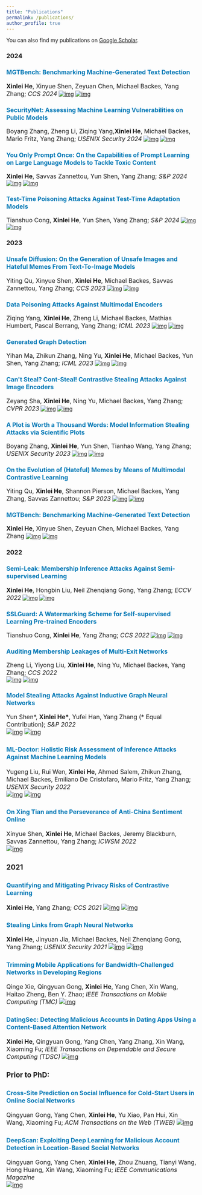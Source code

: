 ```yaml
---
title: "Publications"
permalink: /publications/
author_profile: true
---
```



You can also find my publications on [Google Scholar](https://scholar.google.com/citations?user=6hZNEtoAAAAJ).




### 2024

### <font size="3"><span style="color:rgb(0, 119, 181)">MGTBench: Benchmarking Machine-Generated Text Detection</span></font>  
<font size="3"><b>Xinlei He</b>, Xinyue Shen, Zeyuan Chen, Michael Backes, Yang Zhang; <i>CCS 2024</i></font>
[![img](https://img.shields.io/badge/paper-fac205)](https://arxiv.org/abs/2303.14822) 
[![img](https://img.shields.io/badge/code-fac205)](https://github.com/xinleihe/MGTBench)

### <font size="3"><span style="color:rgb(0, 119, 181)">SecurityNet: Assessing Machine Learning Vulnerabilities on Public Models</span></font>  
<font size="3">Boyang Zhang, Zheng Li, Ziqing Yang,<b>Xinlei He</b>, Michael Backes, Mario Fritz, Yang Zhang; <i>USENIX Security 2024</i></font>
[![img](https://img.shields.io/badge/paper-fac205)](https://arxiv.org/abs/2310.12665) 
[![img](https://img.shields.io/badge/code-fac205)](https://github.com/SecurityNet-Research/SecurityNet)

### <font size="3"><span style="color:rgb(0, 119, 181)">You Only Prompt Once: On the Capabilities of Prompt Learning on Large Language Models to Tackle Toxic Content</span></font>  
<font size="3"><b>Xinlei He</b>, Savvas Zannettou, Yun Shen, Yang Zhang; <i>S&P 2024</i></font>
[![img](https://img.shields.io/badge/paper-fac205)](https://arxiv.org/abs/2308.05596)
[![img](https://img.shields.io/badge/code-fac205)](https://github.com/xinleihe/toxic-promp)

### <font size="3"><span style="color:rgb(0, 119, 181)">Test-Time Poisoning Attacks Against Test-Time Adaptation Models</span></font>  
<font size="3">Tianshuo Cong, <b>Xinlei He</b>, Yun Shen, Yang Zhang; <i>S&P 2024</i></font>
[![img](https://img.shields.io/badge/paper-fac205)](https://arxiv.org/abs/2308.08505)
[![img](https://img.shields.io/badge/code-fac205)](https://github.com/tianshuocong/TePA)

### 2023

### <font size="3"><span style="color:rgb(0, 119, 181)">Unsafe Diffusion: On the Generation of Unsafe Images and Hateful Memes From Text-To-Image Models</span></font>  
<font size="3">Yiting Qu, Xinyue Shen, <b>Xinlei He</b>, Michael Backes, Savvas Zannettou, Yang Zhang; <i>CCS 2023</i></font>
[![img](https://img.shields.io/badge/paper-fac205)](https://arxiv.org/abs/2305.13873) 
[![img](https://img.shields.io/badge/code-fac205)](https://github.com/YitingQu/unsafe-diffusion)

### <font size="3"><span style="color:rgb(0, 119, 181)">Data Poisoning Attacks Against Multimodal Encoders</span></font>  
<font size="3">Ziqing Yang, <b>Xinlei He</b>, Zheng Li, Michael Backes, Mathias Humbert, Pascal Berrang, Yang Zhang; <i>ICML 2023</i></font>
[![img](https://img.shields.io/badge/paper-fac205)](https://arxiv.org/abs/2209.15266) 
[![img](https://img.shields.io/badge/code-fac205)](https://github.com/zqypku/mm_poison/)

### <font size="3"><span style="color:rgb(0, 119, 181)">Generated Graph Detection</span></font>  
<font size="3">Yihan Ma, Zhikun Zhang, Ning Yu, <b>Xinlei He</b>, Michael Backes, Yun Shen, Yang Zhang; <i>ICML 2023</i></font>
[![img](https://img.shields.io/badge/paper-fac205)](https://arxiv.org/abs/2306.07758)
[![img](https://img.shields.io/badge/code-fac205)](https://github.com/Yvonnemamama/GGD)

### <font size="3"><span style="color:rgb(0, 119, 181)">Can't Steal? Cont-Steal! Contrastive Stealing Attacks Against Image Encoders</span></font>  
<font size="3">Zeyang Sha, <b>Xinlei He</b>, Ning Yu, Michael Backes, Yang Zhang; <i>CVPR 2023</i></font>
[![img](https://img.shields.io/badge/paper-fac205)](https://arxiv.org/pdf/2201.07513.pdf)
[![img](https://img.shields.io/badge/code-fac205)](https://github.com/zeyangsha/Cont-Steal) 

### <font size="3"><span style="color:rgb(0, 119, 181)">A Plot is Worth a Thousand Words: Model Information Stealing Attacks via Scientific Plots</span></font>  
<font size="3">Boyang Zhang, <b>Xinlei He</b>, Yun Shen, Tianhao Wang, Yang Zhang; <i>USENIX Security 2023</i></font>
[![img](https://img.shields.io/badge/paper-fac205)](https://arxiv.org/abs/2302.11982)
[![img](https://img.shields.io/badge/code-fac205)](https://github.com/boz083/Plot_Steal)

### <font size="3"><span style="color:rgb(0, 119, 181)">On the Evolution of (Hateful) Memes by Means of Multimodal Contrastive Learning</span></font>  
<font size="3">Yiting Qu, <b>Xinlei He</b>, Shannon Pierson, Michael Backes, Yang Zhang, Savvas Zannettou; <i>S&P 2023</i></font>
[![img](https://img.shields.io/badge/paper-fac205)](https://arxiv.org/abs/2212.06573)
[![img](https://img.shields.io/badge/code-fac205)](https://github.com/YitingQu/meme-evolution)

### <font size="3"><span style="color:rgb(0, 119, 181)">MGTBench: Benchmarking Machine-Generated Text Detection</span></font>  
<font size="3"><b>Xinlei He</b>, Xinyue Shen, Zeyuan Chen, Michael Backes, Yang Zhang</font>
[![img](https://img.shields.io/badge/paper-fac205)](https://arxiv.org/abs/2303.14822)
[![img](https://img.shields.io/badge/code-fac205)](https://github.com/xinleihe/MGTBench)

### 2022

### <font size="3"><span style="color:rgb(0, 119, 181)">Semi-Leak: Membership Inference Attacks Against Semi-supervised Learning</span></font>  
<font size="3"><b>Xinlei He</b>, Hongbin Liu, Neil Zhenqiang Gong, Yang Zhang; <i>ECCV 2022</i></font>
[![img](https://img.shields.io/badge/paper-fac205)]()
[![img](https://img.shields.io/badge/code-fac205)]()


### <font size="3"><span style="color:rgb(0, 119, 181)">SSLGuard: A Watermarking Scheme for Self-supervised Learning Pre-trained Encoders</span></font>  
<font size="3">Tianshuo Cong, <b>Xinlei He</b>, Yang Zhang; <i>CCS 2022</i></font>
[![img](https://img.shields.io/badge/paper-fac205)](https://arxiv.org/abs/2201.11692)
[![img](https://img.shields.io/badge/code-fac205)]()

<!-- <a href="" class="btn btn-primary">code</a> -->
<!-- [pdf](){: .btn--danger}{:target="_blank"} [arxiv](https://arxiv.org/abs/2201.11692){: .btn--danger}{:target="_blank"} ![img](https://img.shields.io/badge/code-fac205)(){: .btn--danger}{:target="_blank"} -->


### <font size="3"><span style="color:rgb(0, 119, 181)">Auditing Membership Leakages of Multi-Exit Networks</span></font>  
<font size="3">Zheng Li, Yiyong Liu, <b>Xinlei He</b>, Ning Yu, Michael Backes, Yang Zhang; <i>CCS 2022</i></font>  
[![img](https://img.shields.io/badge/paper-fac205)]()
[![img](https://img.shields.io/badge/code-fac205)]()


### <font size="3"><font size="3"><span style="color:rgb(0, 119, 181)">Model Stealing Attacks Against Inductive Graph Neural Networks</span></font>  
<font size="3">Yun Shen*, <b>Xinlei He*</b>, Yufei Han, Yang Zhang (* Equal Contribution); <i>S&P 2022</i></font>  
[![img](https://img.shields.io/badge/paper-fac205)](https://arxiv.org/abs/2112.08331)
[![img](https://img.shields.io/badge/code-fac205)](https://github.com/xinleihe/GNNStealing)




### <font size="3"><span style="color:rgb(0, 119, 181)">ML-Doctor: Holistic Risk Assessment of Inference Attacks Against Machine Learning Models</span></font>  
<font size="3">Yugeng Liu, Rui Wen, <b>Xinlei He</b>, Ahmed Salem, Zhikun Zhang, Michael Backes, Emiliano De Cristofaro, Mario Fritz, Yang Zhang; <i>USENIX Security 2022</i></font>  
[![img](https://img.shields.io/badge/paper-fac205)](http://yangzhangalmo.github.io/papers/USENIXSECURITY22-MLDoctor.pdf)
[![img](https://img.shields.io/badge/code-fac205)](https://github.com/liuyugeng/ML-Doctor)


### <font size="3"><font size="3"><span style="color:rgb(0, 119, 181)">On Xing Tian and the Perseverance of Anti-China Sentiment Online</span></font>  
<font size="3">Xinyue Shen, <b>Xinlei He</b>, Michael Backes, Jeremy Blackburn, Savvas Zannettou, Yang Zhang; <i>ICWSM 2022</i></font>  
[![img](https://img.shields.io/badge/paper-fac205)](http://yangzhangalmo.github.io/papers/ICWSM22.pdf)


### 2021

### <font size="3"><span style="color:rgb(0, 119, 181)">Quantifying and Mitigating Privacy Risks of Contrastive Learning</span></font>  
<font size="3"><b>Xinlei He</b>, Yang Zhang; <i>CCS 2021</i></font> 
[![img](https://img.shields.io/badge/paper-fac205)](http://yangzhangalmo.github.io/papers/CCS21-ContrastivePrivacy.pdf)
[![img](https://img.shields.io/badge/code-fac205)](https://github.com/xinleihe/ContrastiveLeaks)


### <font size="3"><span style="color:rgb(0, 119, 181)">Stealing Links from Graph Neural Networks</span></font>  
<font size="3"><b>Xinlei He</b>, Jinyuan Jia, Michael Backes, Neil Zhenqiang Gong, Yang Zhang; <i>USENIX Security 2021</i></font> 
[![img](https://img.shields.io/badge/paper-fac205)](https://arxiv.org/abs/2005.02131)
[![img](https://img.shields.io/badge/code-fac205)](https://github.com/xinleihe/link_stealing_attack)



### <font size="3"><span style="color:rgb(0, 119, 181)">Trimming Mobile Applications for Bandwidth-Challenged Networks in Developing Regions</span></font>  
<font size="3">Qinge Xie, Qingyuan Gong, <b>Xinlei He</b>, Yang Chen, Xin Wang, Haitao Zheng, Ben Y. Zhao; <i>IEEE Transactions on Mobile Computing (TMC)</i></font>
[![img](https://img.shields.io/badge/paper-fac205)](https://arxiv.org/abs/1912.01328)


### <font size="3"><span style="color:rgb(0, 119, 181)">DatingSec: Detecting Malicious Accounts in Dating Apps Using a Content-Based Attention Network</span></font>  
<font size="3"><b>Xinlei He</b>, Qingyuan Gong, Yang Chen, Yang Zhang, Xin Wang, Xiaoming Fu; <i>IEEE Transactions on Dependable and Secure Computing (TDSC)</i></font>
[![img](https://img.shields.io/badge/paper-fac205)](https://ieeexplore.ieee.org/document/9384217)


### Prior to PhD:

### <font size="3"><span style="color:rgb(0, 119, 181)">Cross-Site Prediction on Social Influence for Cold-Start Users in Online Social Networks</span></font>  
<font size="3">Qingyuan Gong, Yang Chen, <b>Xinlei He</b>, Yu Xiao, Pan Hui, Xin Wang, Xiaoming Fu; <i>ACM Transactions on the Web (TWEB)</i></font>
[![img](https://img.shields.io/badge/paper-fac205)](https://dl.acm.org/doi/10.1145/3409108)

### <font size="3"><span style="color:rgb(0, 119, 181)">DeepScan: Exploiting Deep Learning for Malicious Account Detection in Location-Based Social Networks</span></font>  
<font size="3">Qingyuan Gong, Yang Chen, <b>Xinlei He</b>, Zhou Zhuang, Tianyi Wang, Hong Huang, Xin Wang, Xiaoming Fu; <i>IEEE Communications Magazine</i></font>  
[![img](https://img.shields.io/badge/paper-fac205)](/files/DeepScan-COMMAG18.pdf)

